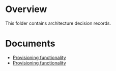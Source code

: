 # Overview

This folder contains architecture decision records.

# Documents

- [Provisioning functionality](./001-provisioning.md)
- [Provisioning functionality](./002-provisioning.md)